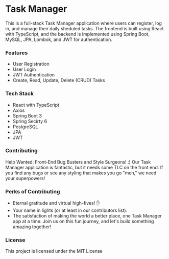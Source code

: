 # Task Manager

This is a full-stack Task Manager application where users can register, log in, and manage their daily sheduled tasks. The frontend is built using React with TypeScript, and the backend is implemented using Spring Boot, MySQL, JPA, Lombok, and JWT for authentication.

### Features
- User Registration
- User Login
- JWT Authentication
- Create, Read, Update, Delete (CRUD) Tasks

### Tech Stack
- React with TypeScript
- Axios
- Spring Boot 3
- Spring Secirty 6
- PostgreSQL
- JPA
- JWT 

### Contributing
Help Wanted: Front-End Bug Busters and Style Surgeons! :)
Our Task Manager application is fantastic, but it needs some TLC on the front end. If you find any bugs or see any styling that makes you go "meh," we need your superpowers!

### Perks of Contributing
- Eternal gratitude and virtual high-fives! ✋
- Your name in lights (or at least in our contributors list).
- The satisfaction of making the world a better place, one Task Manager app at a time.
Join us on this fun journey, and let's build something amazing together!

### License
This project is licensed under the MIT License

